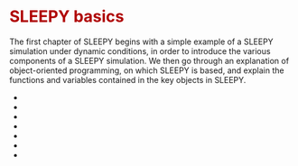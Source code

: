 # <font color="#B00000">SLEEPY basics</font>

The first chapter of SLEEPY begins with a simple example of a SLEEPY simulation under dynamic conditions, in order to introduce the various components of a SLEEPY simulation. We then go through an explanation of object-oriented programming, on which SLEEPY is based, and explain the functions and variables contained in the key objects in SLEEPY.

- [](Chapter1/Ch1_basics.ipynb)
- [](Chapter1/Ch1_ShortExamples.ipynb)
- [](Chapter1/Ch1_Objects.md)
- [](Chapter1/Ch1_expsys.ipynb)
- [](Chapter1/Ch1_Liouvillian.ipynb)
- [](Chapter1/Ch1_Propagation.ipynb)
- [](Chapter1/Ch1_rho.ipynb)
